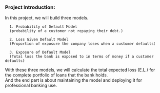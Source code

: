 ### Project Introduction:
In this project, we will build three models.

      1. Probability of Default Model 
      (probability of a customer not repaying their debt.)
      
      2. Loss Given Default Model 
      (Proportion of exposure the company loses when a customer defaults)
      
      3. Exposure of Default Model 
      (Total loss the bank is exposed to in terms of money if a customer defaults)

With these three models, we will calculate the total expected loss (E.L.) for the complete portfolio of loans that the bank holds.  
And the end part is about maintaining the model and deploying it for professional banking use.

